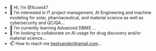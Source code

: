 - 👋 Hi, I’m @Xcom47
- 👀 I’m interested in IT project management, AI Engineering and machine modeling for solar, pharmaceutical, and material science as well as cybersecurity and QC/QA...
- 🌱 I’m currently learning Advanced DBMS ...
- 💞️ I’m looking to collaborate on AI usage for drug discovery and/or material science...
- 📫 How to reach me bestvander@gmail.com...

<!---
Xcom47/Xcom47 is a ✨ special ✨ repository because its `README.md` (this file) appears on your GitHub profile.
You can click the Preview link to take a look at your changes.
--->
